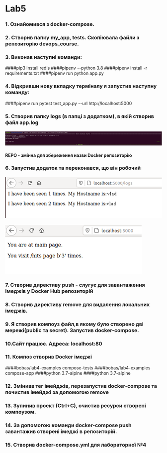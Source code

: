 # Lab5
### 1. Ознайомився з docker-compose.
### 2. Створив папку my_app, tests. Скопіювала файли з репозиторію devops_course.
### 3. Виконав наступні команди:
####pip3 install redis
####pipenv --python 3.8
####pipenv install -r requirements.txt
####pipenv run python app.py
### 4. Відкривши нову вкладку терміналу я запустив наступну команду:
####pipenv run pytest test_app.py --url http://localhost:5000
### 5. Створив папку logs (в папці з додатком), в якій створив файл app.log
#### ![image](First.png)
#### REPO - змінна для збереження назви Docker репозиторію
### 6. Запустив додаток та переконався, що він робочий
#### ![image](Second.png)
#### ![image](Third.png)
### 7. Створив директиву push - слугує для завантаження імеджів у Docker Hub репозиторій
### 8. Cтворив директиву remove для видалення локальних імеджів.
### 9. Я створив компоуз файл,в якому було створено дві мережі(public та secret). Запустив docker-compose.
### 10.Сайт працює. Адреса: localhost:80
### 11. Композ створив Docker імеджі
####bobas/lab4-examples compose-tests
####bobas/lab4-examples compose-app
####python 3.7-alpine
####python 3.7-alpine
### 12. Змінивв тег імейджів, перезапустив docker-compose та почистив імейджі за допомогою remove
### 13. Зупинив проект (Сtrl+C), очистив ресурси створені компоузом.
### 14. За допомогою команди docker-compose push завантажив створені імеджі в репозиторій.
### 15. Створив docker-compose.yml для лабораторної №4
